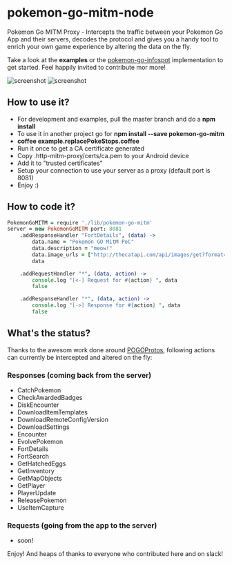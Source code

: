 # pokemon-go-mitm-node
Pokemon Go MITM Proxy - Intercepts the traffic between your Pokemon Go App and their servers, decodes the protocol and gives you a handy tool to enrich your own game experience by altering the data on the fly.

Take a look at the **examples** or the [pokemon-go-infospot](https://github.com/rastapasta/pokemon-go-infospot) implementation to get started. Feel happily invited to contribute mor more!

![screenshot](https://files.slack.com/files-pri/T1R4G4SH1-F1SL5TJSD/9a257af3-0c76-4fe4-b396-3cc6b7ed4a29.jpg?pub_secret=8d2362ba2e)
![screenshot](https://files.slack.com/files-pri/T1R4G4SH1-F1SHL752S/bildschirmfoto_2016-07-18_um_09.35.29.png?pub_secret=04cbc25c54)

## How to use it?
* For development and examples, pull the master branch and do a **npm install**
* To use it in another project go for **npm install --save pokemon-go-mitm**
* **coffee example.replacePokeStops.coffee**
* Run it once to get a CA certificate generated
* Copy .http-mitm-proxy/certs/ca.pem to your Android device
* Add it to "trusted certificates"
* Setup your connection to use your server as a proxy (default port is 8081)
* Enjoy :)

## How to code it?

```coffeescript
PokemonGoMITM = require './lib/pokemon-go-mitm'
server = new PokemonGoMITM port: 8081
	.addResponseHandler "FortDetails", (data) ->
		data.name = "Pokemon GO MitM PoC"
		data.description = "meow!"
		data.image_urls = ["http://thecatapi.com/api/images/get?format=src&type=png"]
		data

	.addRequestHandler "*", (data, action) ->
		console.log "[<-] Request for #{action} ", data
		false

	.addResponseHandler "*", (data, action) ->
		console.log "[->] Response for #{action} ", data
		false

```

## What's the status?

Thanks to the awesom work done around [POGOProtos](https://github.com/AeonLucid/POGOProtos), following actions can currently be intercepted and altered on the fly:

### Responses (coming back from the server)

* CatchPokemon
* CheckAwardedBadges
* DiskEncounter
* DownloadItemTemplates
* DownloadRemoteConfigVersion
* DownloadSettings
* Encounter
* EvolvePokemon
* FortDetails
* FortSearch
* GetHatchedEggs
* GetInventory
* GetMapObjects
* GetPlayer
* PlayerUpdate
* ReleasePokemon
* UseItemCapture


### Requests (going from the app to the server)

* soon!

Enjoy! And heaps of thanks to everyone who contributed here and on slack!
